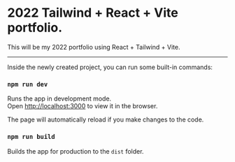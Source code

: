 # 2022 Tailwind + React + Vite portfolio. 

This will be my 2022 portfolio using React + Tailwind + Vite. 

---

Inside the newly created project, you can run some built-in commands:

### `npm run dev`

Runs the app in development mode.<br>
Open [http://localhost:3000](http://localhost:3000) to view it in the browser.

The page will automatically reload if you make changes to the code.<br>

### `npm run build`

Builds the app for production to the `dist` folder.<br>
